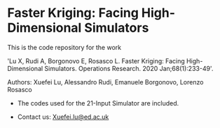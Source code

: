 # Faster Kriging: Facing High-Dimensional Simulators
This is the code repository for the work 

'Lu X, Rudi A, Borgonovo E, Rosasco L. Faster Kriging: Facing High-Dimensional Simulators. Operations Research. 2020 Jan;68(1):233-49'.

Authors: Xuefei Lu, Alessandro Rudi, Emanuele Borgonovo, Lorenzo Rosasco

* The codes used for the 21-Input Simulator are included.

* Contact us:
Xuefei.lu@ed.ac.uk


